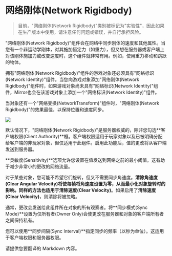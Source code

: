 # 网络刚体(Network Rigidbody)

> 目前，"网络刚体(Network Rigidbody)"类别被标记为"实验性"，因此如果在生产版本中使用，请注意任何问题或错误，并自行承担风险。

"网络刚体(Network Rigidbody)"组件会在网络中同步刚体的速度和其他属性。当您有一个非运动学刚体，对其施加恒定力（如重力），但又想在服务器或客户端上对该刚体施加力或改变速度时，这个组件就非常有用。例如，使用重力移动和跳跃的物体。

拥有"网络刚体(Network Rigidbody)"组件的游戏对象还必须具有"网络标识(Network Identity)"组件。当您向游戏对象添加"网络刚体(Network Rigidbody)"组件时，如果游戏对象尚未具有"网络标识(Network Identity)"组件，Mirror也会在该游戏对象上添加一个"网络标识(Network Identity)"组件。

当对象还有一个"网络变换(NetworkTransform)"组件时，"网络刚体(Network Rigidbody)"的效果最佳，以保持位置和速度同步。

![](<../../.gitbook/assets/image (39).png>)

默认情况下，"网络刚体(Network Rigidbody)"是服务器权威的，除非您勾选**客户端权限(Client Authority)**框。客户端权限适用于玩家对象以及已被明确分配给客户端的非玩家对象，但仅适用于此组件。启用此功能后，值的更改将从客户端发送到服务器。

**灵敏度(Sensitivity)**选项允许您设置在值发送到网络之前的最小阈值。这有助于减少非常小的更改的网络流量。

对于某些对象，您可能不希望它们旋转，但又不需要同步角速度。**清除角速度(Clear Angular Velocity)**将使每帧将角速度设置为零，从而最小化对象旋转时的影响。同样的方法也适用于**清除速度(Clear Velocity)**。如果启用了**清除速度(Clear Velocity)**，则清除将被忽略。

通常，更改会发送给此组件所在对象的所有观察者。将**同步模式(Sync Mode)**设置为仅所有者(Owner Only)会使更改在服务器和对象的客户端所有者之间保持私有。

您可以使用**同步间隔(Sync Interval)**指定同步的频率（以秒为单位）。这适用于客户端权限和服务器权限。

请提供您要翻译的 Markdown 内容。
